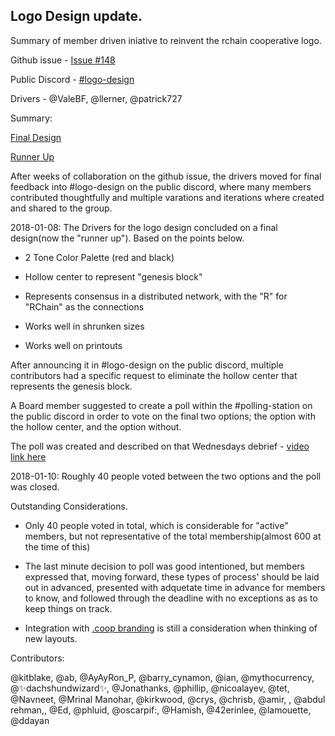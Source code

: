 ## Logo Design update. 
Summary of member driven iniative to reinvent the rchain cooperative logo. 

Github issue - [Issue #148](https://github.com/rchain/Members/issues/148)

Public Discord - [#logo-design](https://discord.gg/fvY8qhx)

Drivers - @ValeBF, @llerner, @patrick727

Summary:

[Final Design](https://drive.google.com/file/d/1PgWzDl0VBc1I_hGT5VQNIkqtmmiNElJs/view)

[Runner Up](https://drive.google.com/file/d/1HH5ClD_t7fGAaQ2LO-I52SDclS_hABJk/view)

After weeks of collaboration on the github issue, the drivers moved for final feedback into #logo-design on the public discord, where many members contributed thoughtfully and multiple varations and iterations where created and shared to the group. 

2018-01-08: The Drivers for the logo design concluded on a final design(now the "runner up"). Based on the points below. 

-   2 Tone Color Palette (red and black)

-   Hollow center to represent "genesis block"

-   Represents consensus in a distributed network, with the "R" for "RChain" as the connections

-   Works well in shrunken sizes

-   Works well on printouts

After announcing it in #logo-design on the public discord, multiple contributors had a specific request to eliminate the hollow center that represents the genesis block. 

A Board member suggested to create a poll within the #polling-station on the public discord in order to vote on the final two options; the option with the hollow center, and the option without. 

The poll was created and described on that Wednesdays debrief - [video link here](https://youtu.be/Zeh2S1cW_hE?t=21m36s)

2018-01-10: Roughly 40 people voted between the two options and the poll was closed. 


Outstanding Considerations.

-   Only 40 people voted in total, which is considerable for "active" members, but not representative of the total membership(almost 600 at the time of this)

-   The last minute decision to poll was good intentioned, but members expressed that, moving forward, these types of process' should be laid out in advanced, presented with adquetate time in advance for members to know, and followed through the deadline with no exceptions as as to keep things on track. 

-   Integration with [.coop branding](http://www.domains.coop/media/21841/marque_guidelines_en.pdf) is still a consideration when thinking of new layouts. 



Contributors:

@kitblake, @ab, @AyAyRon_P, @barry_cynamon, @ian, @mythocurrency, @✨dachshundwizard✨, @Jonathanks, @phillip, @nicoalayev, @tet, @Navneet, @Mrinal Manohar, @kirkwood, @crys, @chrisb, @amir, , @abdul rehman,, @Ed, @phluid, @oscarpif:, @Hamish, @42erinlee, @lamouette, @ddayan
